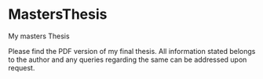 # MastersThesis
My masters Thesis

Please find the PDF version of my final thesis. All information stated belongs to the author and any queries regarding the same can be addressed upon request. 

